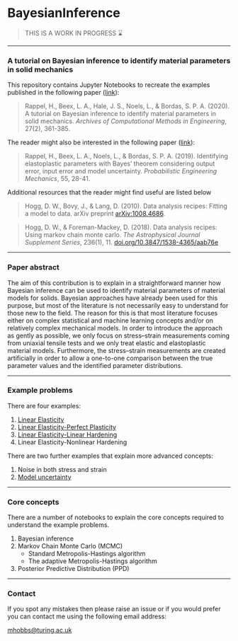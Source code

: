 # BayesianInference

> THIS IS A WORK IN PROGRESS :hourglass:

---

### A tutorial on Bayesian inference to identify material parameters in solid mechanics

This repository contains Jupyter Notebooks to recreate the examples published in the following paper ([link](https://doi.org/10.1007/s11831-018-09311-x)):

>Rappel, H., Beex, L. A., Hale, J. S., Noels, L., & Bordas, S. P. A. (2020). A tutorial on Bayesian inference to identify material parameters in solid mechanics. *Archives of Computational Methods in Engineering*, 27(2), 361-385.

The reader might also be interested in the following paper ([link](https://doi.org/10.1016/j.probengmech.2018.08.004)):

>Rappel, H., Beex, L. A., Noels, L., & Bordas, S. P. A. (2019). Identifying elastoplastic parameters with Bayes’ theorem considering output error, input error and model uncertainty. *Probabilistic Engineering Mechanics*, 55, 28-41.

Additional resources that the reader might find useful are listed below

>Hogg, D. W., Bovy, J., & Lang, D. (2010). Data analysis recipes: Fitting a model to data. arXiv preprint [arXiv:1008.4686](https://doi.org/10.48550/arXiv.1008.4686).

>Hogg, D. W., & Foreman-Mackey, D. (2018). Data analysis recipes: Using markov chain monte carlo. *The Astrophysical Journal Supplement Series*, 236(1), 11. [doi.org/10.3847/1538-4365/aab76e](https://doi.org/10.3847/1538-4365/aab76e)

---

### Paper abstract

The aim of this contribution is to explain in a straightforward manner how Bayesian inference can be used to identify material parameters of material models for solids. Bayesian approaches have already been used for this purpose, but most of the literature is not necessarily easy to understand for those new to the field. The reason for this is that most literature focuses either on complex statistical and machine learning concepts and/or on relatively complex mechanical models. In order to introduce the approach as gently as possible, we only focus on stress–strain measurements coming from uniaxial tensile tests and we only treat elastic and elastoplastic material models. Furthermore, the stress–strain measurements are created artificially in order to allow a one-to-one comparison between the true parameter values and the identified parameter distributions.

---

### Example problems

There are four examples:

1) [Linear Elasticity](1_linear_elasticity.ipynb)
2) [Linear Elasticity-Perfect Plasticity](2_linear_elasticity_perfect_plasticity.ipynb)
3) [Linear Elasticity-Linear Hardening](3_linear_elasticity_linear_hardening.ipynb)
4) Linear Elasticity-Nonlinear Hardening

There are two further examples that explain more advanced concepts: 

1) Noise in both stress and strain
2) [Model uncertainty](model_uncertainty.ipynb)

---

### Core concepts

There are a number of notebooks to explain the core concepts required to understand the example problems.

1) Bayesian inference
2) Markov Chain Monte Carlo (MCMC)
    - Standard Metropolis-Hastings algorithm
    - The adaptive Metropolis-Hastings algorithm
3) Posterior Predictive Distribution (PPD)

---

### Contact

If you spot any mistakes then please raise an issue or if you would prefer you can contact me using the following email address:

mhobbs@turing.ac.uk 


